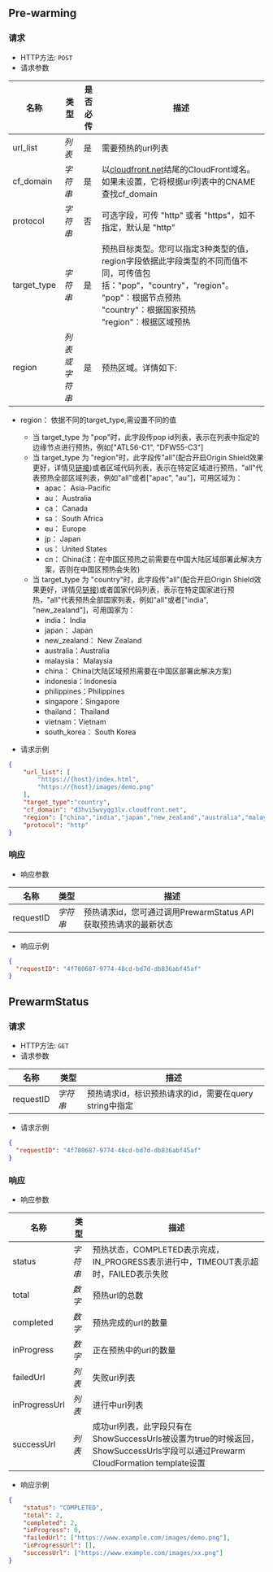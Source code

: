 ## Pre-warming 
### 请求
- HTTP方法: `POST`
- 请求参数

| **名称**      | **类型**   | **是否必传** | **描述**                                                                                                                           |
|-------------|----------|----------|----------------------------------------------------------------------------------------------------------------------------------|
| url_list    | *列表*     | 是        | 需要预热的url列表                                                                                                                       |
| cf_domain   | *字符串*    | 是        | 以[cloudfront.net](http://cloudfront.net/)结尾的CloudFront域名。如果未设置，它将根据url列表中的CNAME查找cf_domain                                       |
| protocol    | *字符串*    | 否        | 可选字段，可传 "http" 或者 "https"，如不指定，默认是 "http"                                                                                        |
| target_type | *字符串*    | 是        | 预热目标类型。您可以指定3种类型的值，region字段依据此字段类型的不同而值不同，可传值包括："pop"，"country"，"region"。<br>"pop"：根据节点预热<br>"country"：根据国家预热<br>"region"：根据区域预热 |
| region      | *列表或字符串* | 是        | 预热区域。详情如下:                                                                                                                       |

- region： 依据不同的target_type,需设置不同的值
    * 当 target_type 为 "pop"时，此字段传pop id列表，表示在列表中指定的边缘节点进行预热，例如["ATL56-C1", "DFW55-C3"]
    * 当 target_type 为 "region"时，此字段传"all"(配合开启Origin Shield效果更好，详情见[链接](https://docs.aws.amazon.com/AmazonCloudFront/latest/DeveloperGuide/origin-shield.html#enable-origin-shield))或者区域代码列表，表示在特定区域进行预热，"all"代表预热全部区域列表，例如"all"或者["apac", "au"]，可用区域为：
      * apac： Asia-Pacific
      * au： Australia
      * ca： Canada
      * sa： South Africa
      * eu： Europe
      * jp： Japan
      * us： United States
      * cn： China(注：在中国区预热之前需要在中国大陆区域部署此解决方案，否则在中国区预热会失败)
    * 当 target_type 为 "country"时，此字段传"all"(配合开启Origin Shield效果更好，详情见[链接](https://docs.aws.amazon.com/AmazonCloudFront/latest/DeveloperGuide/origin-shield.html#enable-origin-shield))或者国家代码列表，表示在特定国家进行预热，"all"代表预热全部国家列表，例如"all"或者["india", "new_zealand"]，可用国家为：
      * india： India
      * japan： Japan
      * new_zealand： New Zealand
      * australia：Australia
      * malaysia： Malaysia
      * china： China(大陆区域预热需要在中国区部署此解决方案)
      * indonesia：Indonesia
      * philippines：Philippines
      * singapore：Singapore
      * thailand： Thailand
      * vietnam：Vietnam
      * south_korea： South Korea

- 请求示例
``` json
{
    "url_list": [
        "https://{host}/index.html",
        "https://{host}/images/demo.png"
    ],
    "target_type":"country",
    "cf_domain": "d3hvi5wvyqg3lv.cloudfront.net", 
    "region": ["china","india","japan","new_zealand","australia","malaysia","indonesia","philippines","singapore","thailand","vietnam","south_korea"],
    "protocol": "http"
}
```
### 响应
- 响应参数

| **名称**    | **类型** | **描述**                                    |
|-----------|--------|-------------------------------------------|
| requestID | *字符串*  | 预热请求id，您可通过调用PrewarmStatus API获取预热请求的最新状态 |


- 响应示例

``` json
{
  "requestID": "4f780687-9774-48cd-bd7d-db836abf45af"
}
```


## PrewarmStatus 
### 请求
- HTTP方法: `GET`
- 请求参数

| **名称**    | **类型** | **描述**                                   |
|-----------|--------|------------------------------------------|
| requestID | *字符串*  |  预热请求id，标识预热请求的id，需要在query string中指定 |
- 请求示例

``` json
{
  "requestID": "4f780687-9774-48cd-bd7d-db836abf45af"
}
```

### 响应
- 响应参数

| **名称**     | **类型** | **描述**                                                     |
|------------|--------|------------------------------------------------------------|
| status     | *字符串*  | 预热状态，COMPLETED表示完成，IN_PROGRESS表示进行中，TIMEOUT表示超时，FAILED表示失败 |
| total      | *数字*   | 预热url的总数                                                   |
| completed  | *数字*   | 预热完成的url的数量                                                |
| inProgress | *数字*   | 正在预热中的url的数量                                               |
| failedUrl  | *列表*   | 失败url列表                                                    |
|inProgressUrl | *列表*     | 进行中url列表                                                   |
|successUrl    | *列表*    | 成功url列表，此字段只有在ShowSuccessUrls被设置为true的时候返回，ShowSuccessUrls字段可以通过Prewarm CloudFormation template设置                                                  |

- 响应示例
``` json
{
    "status": "COMPLETED",
    "total": 2,
    "completed": 2,
    "inProgress": 0,
    "failedUrl": ["https://www.example.com/images/demo.png"],
    "inProgressUrl": [],
    "successUrl": ["https://www.example.com/images/xx.png"]
}
```


